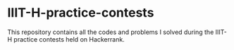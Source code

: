# IIIT-H-practice-contests

This repository contains all the codes and problems I solved during the IIIT-H practice contests held on Hackerrank.
